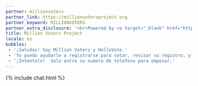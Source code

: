 ```yaml
---
partner: millionvoters
partner_link: https://millionvotersproject.org
partner_keyword: MILLIONVOTERS
partner_extra_disclosure: '<br>Powered by <a target="_blank" href="https://presente.org">Presente</a>.'
title: Million Voters Project
locale: es
bubbles:
 - '¡Saludos! Soy Million Voters y HelloVote.'
 - 'Yo puedo ayudarle a registrarse para votar, revisar su registro, y también ayudar a que se registren sus amigos.'
 - '¡Inténtelo!  Solo entre su numero de telefono para empezar.'
---
```

{% include chat.html %}
